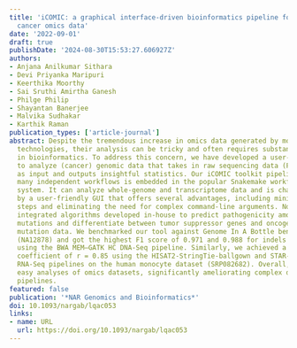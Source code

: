 ```yaml
---
title: 'iCOMIC: a graphical interface-driven bioinformatics pipeline for analyzing
  cancer omics data'
date: '2022-09-01'
draft: true
publishDate: '2024-08-30T15:53:27.606927Z'
authors:
- Anjana Anilkumar Sithara
- Devi Priyanka Maripuri
- Keerthika Moorthy
- Sai Sruthi Amirtha Ganesh
- Philge Philip
- Shayantan Banerjee
- Malvika Sudhakar
- Karthik Raman
publication_types: ['article-journal']
abstract: Despite the tremendous increase in omics data generated by modern sequencing
  technologies, their analysis can be tricky and often requires substantial expertise
  in bioinformatics. To address this concern, we have developed a user-friendly pipeline
  to analyze (cancer) genomic data that takes in raw sequencing data (FASTQ format)
  as input and outputs insightful statistics. Our iCOMIC toolkit pipeline featuring
  many independent workflows is embedded in the popular Snakemake workflow management
  system. It can analyze whole-genome and transcriptome data and is characterized
  by a user-friendly GUI that offers several advantages, including minimal execution
  steps and eliminating the need for complex command-line arguments. Notably, we have
  integrated algorithms developed in-house to predict pathogenicity among cancer-causing
  mutations and differentiate between tumor suppressor genes and oncogenes from somatic
  mutation data. We benchmarked our tool against Genome In A Bottle benchmark dataset
  (NA12878) and got the highest F1 score of 0.971 and 0.988 for indels and SNPs, respectively,
  using the BWA MEM—GATK HC DNA-Seq pipeline. Similarly, we achieved a correlation
  coefficient of r = 0.85 using the HISAT2-StringTie-ballgown and STAR-StringTie-ballgown
  RNA-Seq pipelines on the human monocyte dataset (SRP082682). Overall, our tool enables
  easy analyses of omics datasets, significantly ameliorating complex data analysis
  pipelines.
featured: false
publication: '*NAR Genomics and Bioinformatics*'
doi: 10.1093/nargab/lqac053
links:
- name: URL
  url: https://doi.org/10.1093/nargab/lqac053
---
```


